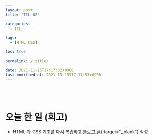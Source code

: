 ```yaml
---
layout: post
title: 'TIL-02'

categories:
  - TIL

tags:
  - [HTML CSS]

toc: true

permalink: /:title/

date: 2021-11-15T17:17:53+0900
last_modified_at: 2021-11-15T17:17:53+0900
---
```


<br>
<br>

# 오늘 한 일 (회고)

- HTML 과 CSS 기초를 다시 복습하고 [블로그 글](../html-css-01){:target="\_blank"} 작성
